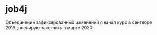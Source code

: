 # job4j
Объединение зафиксированных изменений
я начал курс в сентябре 2019г,планирую закончить в марте 2020
